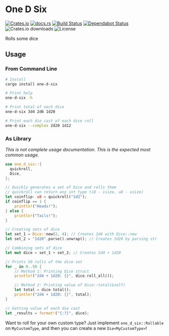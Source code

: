 # One D Six
[![Crates.io](https://img.shields.io/crates/v/one-d-six)](https://crates.io/crates/one-d-six)
[![docs.rs](https://docs.rs/one-d-six/badge.svg)](https://docs.rs/one-d-six/)
[![Build Status](https://travis-ci.com/spenserblack/one-d-six-rs.svg?branch=master)](https://travis-ci.com/spenserblack/one-d-six-rs)
[![Dependabot Status](https://api.dependabot.com/badges/status?host=github&repo=spenserblack/one-d-six-rs)](https://dependabot.com)
![Crates.io downloads](https://img.shields.io/crates/d/one-d-six)
![License](https://img.shields.io/crates/l/one-d-six)

Rolls some dice

## Usage
### From Command Line
```bash
# Install
cargo install one-d-six

# Print help
one-d-six -h

# Print total of each dice
one-d-six 3d4 2d6 1d20

# Print each die cast of each dice roll
one-d-six --complex 2d20 1d12
```

### As Library
*This is not complete usage documentation. This is the expected most common usage.*
```rust
use one_d_six::{
  quickroll,
  Dice,
};

// Quickly generates a set of Dice and rolls them
// quickroll can return any int type (i8 - isize, u8 - usize)
let coinflip: u8 = quickroll("1d2");
if coinflip == 1 {
    println!("Heads!");
} else {
    println!("Tails!");
}

// Creating sets of dice
let set_1 = Dice::new(2, 4); // Creates 2d4 with Dice::new
let set_2 = "1d20".parse().unwrap(); // Creates 1d20 by parsing str

// Combining sets of dice
let mut dice = set_1 + set_2; // Creates 2d4 + 1d20

// Prints 50 rolls of the dice set
for _ in 0..50 {
    // Method 1: Printing Dice struct
    println!("2d4 + 1d20: {}", dice.roll_all());

    // Method 2: Printing value of Dice::total(&self)
    let total = dice.total();
    println!("2d4 + 1d20: {}", total);
}

// Getting value of each die cast
let _results = format!("{:?}", dice);
```
Want to roll for your own custom type? Just implement `one_d_six::Rollable` on `MyCustomType`, and
then you can create a new `Die<MyCustomType>`!
